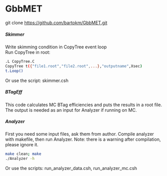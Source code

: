 # GbbMET<br>

git clone https://github.com/bartokm/GbbMET.git

##### Skimmer<br>
Write skimming condition in CopyTree event loop<br>
Run CopyTree in root:<br>
```bash
.L CopyTree.C
CopyTree t({"file1.root","file2.root",...},"outputname",Xsec)
t.Loop()
```
Or use the script: skimmer.csh

##### BTagEff<br>
This code calculates MC BTag efficiencies and puts the results in a root file.<br>
The output is needed as an input for Analyzer if running on MC.<br>

##### Analyzer<br>
First you need some input files, ask them from author.
Compile analyzer with makefile, then run Analyzer. Note: there is a warning after compilation, please ignore it.<br>
```bash
make clean; make
./Analyzer -h
```
Or use the scripts: run_analyzer_data.csh, run_analyzer_mc.csh
